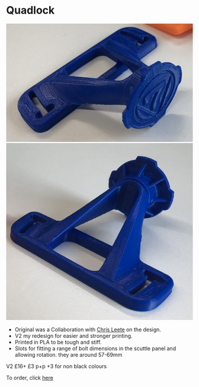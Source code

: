 # Quadlock

![Quadlock Mount](/img/v2-front.jpeg)
![Quadlock Mount](/img/v2-back.jpeg)

* Original was a Collaboration with [Chris Leete](https://www.instagram.com/chrisl3ete/) on the design.
* V2 my redesign for easier and stronger printing.
* Printed in PLA to be tough and stiff.
* Slots for fitting a range of bolt dimensions in the scuttle panel and allowing rotation. they are around 57-69mm 

V2 
£16+ £3 p+p +3 for non black colours

To order, click [here](https://forms.gle/WPmsiwcxM3baA25NA)
